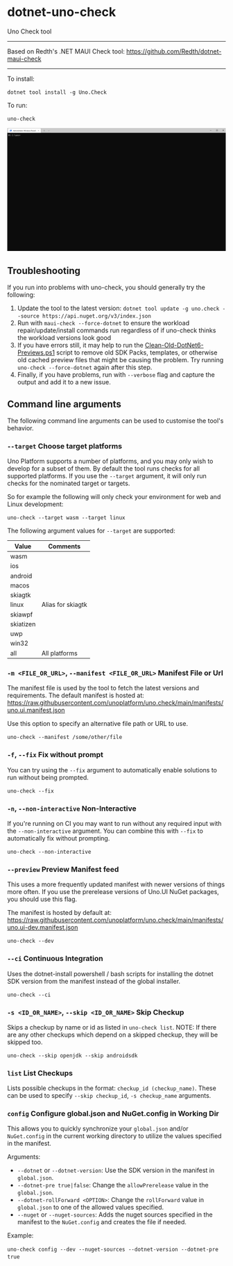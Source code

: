 
# dotnet-uno-check
Uno Check tool

---

Based on Redth's .NET MAUI Check tool: https://github.com/Redth/dotnet-maui-check

---

To install:
```
dotnet tool install -g Uno.Check
```

To run:
```
uno-check
```

![uno-check running](https://github.com/unoplatform/uno/raw/master/doc/articles/Assets/uno-check-running.gif)

## Troubleshooting

If you run into problems with uno-check, you should generally try the following:

1. Update the tool to the latest version: `dotnet tool update -g uno.check --source https://api.nuget.org/v3/index.json`
2. Run with `maui-check --force-dotnet` to ensure the workload repair/update/install commands run regardless of if uno-check thinks the workload versions look good
3. If you have errors still, it may help to run the [Clean-Old-DotNet6-Previews.ps1](https://github.com/unoplatform/uno.check/blob/main/Clean-Old-DotNet6-Previews.ps1) script to remove old SDK Packs, templates, or otherwise old cached preview files that might be causing the problem.  Try running `uno-check --force-dotnet` again after this step.
4. Finally, if you have problems, run with `--verbose` flag and capture the output and add it to a new issue.

## Command line arguments

The following command line arguments can be used to customise the tool's behavior.

### `--target` Choose target platforms

Uno Platform supports a number of platforms, and you may only wish to develop for a subset of them. By default the tool runs checks for all supported platforms. If you use the `--target` argument, it will only run checks for the nominated target or targets.

So for example the following will only check your environment for web and Linux development:

```
uno-check --target wasm --target linux
```

The following argument values for `--target` are supported:


| Value     | Comments          |
|-----------|-------------------|
| wasm      |                   |
| ios       |                   |
| android   |                   |
| macos     |                   |
| skiagtk   |                   |
| linux     | Alias for skiagtk |
| skiawpf   |                   |
| skiatizen |                   |
| uwp       |                   |
| win32     |                   |
| all       | All platforms     |

### `-m <FILE_OR_URL>`, `--manifest <FILE_OR_URL>` Manifest File or Url

The manifest file is used by the tool to fetch the latest versions and requirements.
The default manifest is hosted at: https://raw.githubusercontent.com/unoplatform/uno.check/main/manifests/uno.ui.manifest.json

Use this option to specify an alternative file path or URL to use.

```
uno-check --manifest /some/other/file
```

### `-f`, `--fix` Fix without prompt

You can try using the `--fix` argument to automatically enable solutions to run without being prompted.

```
uno-check --fix
```

### `-n`, `--non-interactive` Non-Interactive

If you're running on CI you may want to run without any required input with the `--non-interactive` argument.  You can combine this with `--fix` to automatically fix without prompting.

```
uno-check --non-interactive
```

### `--preview` Preview Manifest feed

This uses a more frequently updated manifest with newer versions of things more often. If you use the prerelease versions of Uno.UI NuGet packages, you should use this flag.

The manifest is hosted by default at: https://raw.githubusercontent.com/unoplatform/uno.check/main/manifests/uno.ui-dev.manifest.json

```
uno-check --dev
```

### `--ci` Continuous Integration

Uses the dotnet-install powershell / bash scripts for installing the dotnet SDK version from the manifest instead of the global installer.

```
uno-check --ci
```


### `-s <ID_OR_NAME>`, `--skip <ID_OR_NAME>` Skip Checkup

Skips a checkup by name or id as listed in `uno-check list`.
NOTE: If there are any other checkups which depend on a skipped checkup, they will be skipped too. 

```
uno-check --skip openjdk --skip androidsdk
```

### `list` List Checkups

Lists possible checkups in the format: `checkup_id (checkup_name)`.
These can be used to specify `--skip checkup_id`, `-s checkup_name` arguments.


### `config` Configure global.json and NuGet.config in Working Dir

This allows you to quickly synchronize your `global.json` and/or `NuGet.config` in the current working directory to utilize the values specified in the manifest.

Arguments:
 - `--dotnet` or `--dotnet-version`: Use the SDK version in the manifest in `global.json`.
 - `--dotnet-pre true|false`: Change the `allowPrerelease` value in the `global.json`.
 - `--dotnet-rollForward <OPTION>`: Change the `rollForward` value in `global.json` to one of the allowed values specified.
 - `--nuget` or `--nuget-sources`: Adds the nuget sources specified in the manifest to the `NuGet.config` and creates the file if needed.

Example:

`uno-check config --dev --nuget-sources --dotnet-version --dotnet-pre true`
